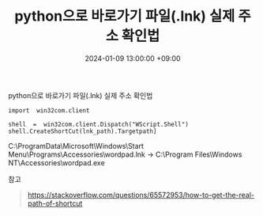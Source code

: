 ﻿---
title : python으로 바로가기 파일(.lnk) 실제 주소 확인법

date : 2024-01-09 13:00:00 +09:00

categories : [Python]

tags : [tips]

---

python으로 바로가기 파일(.lnk) 실제 주소 확인법

    import  win32com.client
    
    shell  =  win32com.client.Dispatch("WScript.Shell")
    shell.CreateShortCut(lnk_path).Targetpath]

C:\ProgramData\Microsoft\Windows\Start Menu\Programs\Accessories\wordpad.lnk
->
C:\\Program Files\\Windows NT\\Accessories\\wordpad.exe

참고
> https://stackoverflow.com/questions/65572953/how-to-get-the-real-path-of-shortcut


